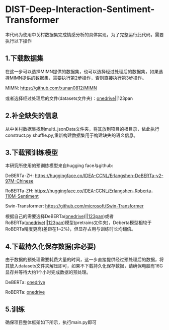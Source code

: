 # DIST-Deep-Interaction-Sentiment-Transformer

本代码为使用中关村数据集完成情感分析的具体实现，为了完整运行此代码，需要执行以下操作

## 1.下载数据集
在这一步可以选择MIMN提供的数据集，也可以选择经过处理后的数据集，如果选择MIMN提供的数据集，需要执行第2步操作，否则直接执行第3步操作。

MIMN: https://github.com/xunan0812/MIMN

或者选择经过处理后的文件(datasets文件夹)：[onedrive](https://1drv.ms/u/s!Akl56EV1csnmoxnRe49FfF3aBpfb?e=jhp7BC)||123pan

## 2.补全缺失的信息
从中关村数据集找到multi_jsonData文件夹，将其放到项目的根目录，依此执行construct.py shuffle.py,重新构建数据集用于构建缺失的语义信息。

## 3.下载预训练模型
本研究所使用的预训练模型来自hugging face与github:

DeBERTa-ZH: https://huggingface.co/IDEA-CCNL/Erlangshen-DeBERTa-v2-97M-Chinese

RoBERTa-ZH: https://huggingface.co/IDEA-CCNL/Erlangshen-Roberta-110M-Sentiment

Swin-Transformer: https://github.com/microsoft/Swin-Transformer

根据自己的需要选择DeBERTa([onedrive](https://1drv.ms/u/s!Akl56EV1csnmoxZ9oL-ZCEXMgxMA?e=YEA7Bo))||[123pan](https://1drv.ms/u/s!Akl56EV1csnmoxnRe49FfF3aBpfb?e=jhp7BC))或者RoBERTa([onedrive](https://1drv.ms/u/s!Akl56EV1csnmoxdO44_IGvg4Eg2F?e=O9K6ZY))||[123pan](https://1drv.ms/u/s!Akl56EV1csnmoxnRe49FfF3aBpfb?e=jhp7BC))模型(pretrains文件夹)，Deberta模型相较于RoBERTa精度更高(差距在1~2%)，但显存占用与训练时长均翻倍。

## 4.下载持久化保存数据(非必要)
由于数据的预处理需要耗费大量的时间，这一步直接提供经过预处理后的数据，将其放入datasets文件夹解压即可，如果不下载持久化保存数据，请确保电脑有16G显存并等待大约1个小时完成数据的预处理。

DeBERTa: [onedrive](https://1drv.ms/u/s!Akl56EV1csnmoxQQbvZzdAfy7GDP?e=eUWK3v)

RoBERTa: [onedrive](https://1drv.ms/u/s!Akl56EV1csnmoxMqYytx4Z9BKdGm?e=n4Zeeu)

## 5.训练
确保项目整体框架如下所示，执行main.py即可
